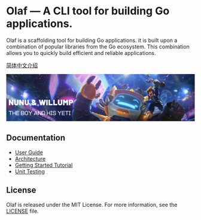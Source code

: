 # Olaf — A CLI tool for building Go applications.

Olaf is a scaffolding tool for building Go applications. it is built upon a combination of popular libraries from the Go ecosystem. This combination allows you to quickly build efficient and reliable applications.

[简体中文介绍](https://github.com/zxylon/olaf/blob/main/README_zh.md)

![Olaf](https://github.com/zxylon/olaf/blob/main/.github/assets/banner.png)

## Documentation
* [User Guide](https://github.com/zxylon/olaf/blob/main/docs/en/guide.md)
* [Architecture](https://github.com/zxylon/olaf/blob/main/docs/en/architecture.md)
* [Getting Started Tutorial](https://github.com/zxylon/olaf/blob/main/docs/en/tutorial.md)
* [Unit Testing](https://github.com/zxylon/olaf/blob/main/docs/en/unit_testing.md)


## License

Olaf is released under the MIT License. For more information, see the [LICENSE](LICENSE) file.